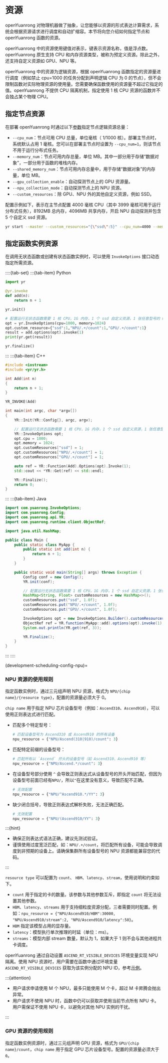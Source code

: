 # 资源

openYuanrong 对物理机器做了抽象，让您能够以资源的形式表达计算需求，系统会根据资源请求进行调度和自动扩缩容。本节将向您介绍如何指定节点和 openYuanrong 函数的资源。

openYuanrong 中的资源使用键值对表示，键表示资源名称，值是浮点数。openYuanrong 原生支持 CPU 和内存资源类型，被称为预定义资源。除此之外，还支持自定义资源如 GPU、NPU 等。

openYuanrong 中的资源为逻辑资源，根据 openYuanrong 函数指定的资源量进行调度（例如禁止 cpu=1000 的任务分配到声明逻辑 CPU 为 0 的节点），但不会限制函数对实际物理资源的使用量。您需要确保函数使用的资源量不超过它指定的值。openYuanrong 不提供 CPU 隔离机制，指定使用 1 核 CPU 资源的函数并不会独占某个物理 CPU。

## 指定节点资源

在部署 openYuanrong 时通过以下[参数](../../../deploy/deploy_processes/parameters.md)指定节点逻辑资源总量：

- `--cpu_num`：节点可用 CPU 总量，单位毫核（ 1/1000 核）。部署主节点时，系统默认占用 1 毫核。您可以在部署主节点时设置为 `--cpu_num=1`，则该节点不用于运行分布式任务。
- `--memory_num`：节点可用内存总量，单位 MB。其中一部分用于存储“数据对象”，一部分用于函数的堆栈内存。
- `--shared_memory_num`：节点可用内存总量中，用于存储“数据对象”的内存量，单位 MB。
- `--gpu_collection_enable`：自动探测节点上的 GPU 资源量。
- `--npu_collection_mode`：自动探测节点上的 NPU 资源。
- `--custom_resources`：除 GPU、NPU 外的其他自定义资源，例如 SSD。

配置示例如下，表示在主节点配置 4000 毫核 CPU（其中 3999 毫核可用于运行分布式任务），8192MB 总内存，4096MB 共享内存，开启 NPU 自动探测并包含 5 个自定义 ssd 资源。

```bash
yr start --master --custom_resources="{\"ssd\":5}" --cpu_num=4000 --memory_num=8192 --shared_memory_num=4096 --npu_collection_mode=all
```

## 指定函数实例资源

在调用无状态函数或创建有状态函数实例时，可以使用 `InvokeOptions` 接口动态指定所需资源。

::::{tab-set}
:::{tab-item} Python

```python
import yr

@yr.invoke
def add(n):
    return n + 1

yr.init()

# 配置运行无状态函数需要 1 核 CPU，1G 内存，1 个 ssd 自定义资源，1 张任意型号的 NPU 卡，1 张任意型号的 GPU 卡
opt = yr.InvokeOptions(cpu=1000, memory=1024)
opt.custom_resource={"ssd":1,"NPU/.+/count":1,"GPU/.+/count":1}
result = add.options(opt).invoke(1)
print(yr.get(result))

yr.finalize()
```

:::
:::{tab-item} C++

```c++
#include <iostream>
#include <yr/yr.h>

int Add(int n)
{
    return n + 1;
}

YR_INVOKE(Add)

int main(int argc, char *argv[])
{
    YR::Init(YR::Config{}, argc, argv);

    // 配置运行无状态函数需要 1 核 CPU，1G 内存，1 个 ssd 自定义资源，1 张任意型号的 NPU 卡，1 张任意型号的 GPU 卡
    YR::InvokeOptions opt;
    opt.cpu = 1000;
    opt.memory = 1024;
    opt.customResources["ssd"] = 1;
    opt.customResources["NPU/.+/count"] = 1;
    opt.customResources["GPU/.+/count"] = 1;

    auto ref = YR::Function(Add).Options(opt).Invoke(1);
    std::cout << *YR::Get(ref) << std::endl;

    YR::Finalize();
    return 0;
}
```

:::
:::{tab-item} Java

```java
import com.yuanrong.InvokeOptions;
import com.yuanrong.Config;
import com.yuanrong.api.YR;
import com.yuanrong.runtime.client.ObjectRef;

import java.util.HashMap;

public class Main {
    public static class MyApp {
        public static int add(int n) {
            return n + 1;
        }
    }

    public static void main(String[] args) throws Exception {
        Config conf = new Config();
        YR.init(conf);

        // 配置运行无状态函数需要 1 核 CPU，1G 内存，1 个 ssd 自定义资源，1 张任意型号的 NPU 卡，1 张任意型号的 GPU 卡
        HashMap<String, Float> customResources = new HashMap<>();
        customResources.put("ssd", 1.0f);
        customResources.put("NPU/.+/count", 1.0f);
        customResources.put("GPU/.+/count", 1.0f);

        InvokeOptions opt = new InvokeOptions.Builder().customResources(customResources).cpu(1000).memory(1024).build();
        ObjectRef ref = YR.function(MyApp::add).options(opt).invoke(1);
        System.out.println(YR.get(ref, 3));

        YR.Finalize();
    }
}
```

:::
::::

(development-scheduling-config-npu)=

### NPU 资源的使用规则

指定函数实例时，通过三元组声明 NPU 资源，格式为 `NPU/{chip name}/{resource type}`，配置的资源量必须大于 0。

`chip name` 用于指定 NPU 芯片设备型号（例如：`Ascend310`、`Ascend910`），可以使用正则表达式进行匹配。

- 匹配多个特定型号：

    ```python
    # 匹配设备型号为 Ascend310 或 Ascend910 的所有设备
    npu_resource = {"NPU/Ascend(310|910)/count": 3}
    ```

- 匹配特定前缀的设备型号：

    ```python
    # 匹配所有以 `Ascend` 开头的设备型号（如 Ascend310、Ascend910 等）
    npu_resource = {"NPU/Ascend.*/count": 3}
    ```

- 在设备型号部分使用 `^` 会导致正则表达式从设备型号的开头开始匹配，但因为设备型号前面已经有`NPU/`，所以`^`在这里没有意义，导致匹配不正确。

    ```python
    # 无效配置
    npu_resource = {"NPU/^Ascend910.*/YY": 3}
    ```

- 缺少闭合括号，导致正则表达式解析失败，无法正确匹配。

    ```python
    # 无效配置
    npu_resource = {"NPU/(Ascend910/YY": 3}
    ```

:::{hint}

- 确保正则表达式语法正确，建议先测试验证。
- 谨慎使用过度宽泛匹配，如：`NPU/.+/count`，将匹配所有设备，可能会导致调度到非预期的设备上。请确保集群所有设备型号的 NPU 资源都能兼容您的代码。

:::

`resource type` 可以配置为 `count`、 `HBM`、`latency`、`stream`，使用说明和约束如下。

- `count` 用于指定的卡的数量。该参数与其他参数互斥，即指定 `count` 将无法设置其他参数。
- `HBM`、`latency`、`streams` 用于支持细粒度资源分配，三者需要同时配置。例如：`npu_resource = {"NPU/Ascend910/HBM":30000, "NPU/Ascend910/stream":2, "NPU/Ascend910/latency":50}`。
- `HBM` 指定该模型占用的显存量。
- `latency`：模型执行单次推理的时延（单位：ms）。
- `streams`：模型内部 stream 数量，默认为 1，如果大于 1 则不会与其他进程共卡调度。

openYuanrong 通过自动设置 `ASCEND_RT_VISIBLE_DEVICES` 环境变量实现 NPU 隔离。使用 NPU 资源时，用户需要在函数中通过环境变量 `ASCEND_RT_VISIBLE_DEVICES` 获取为该实例分配的 NPU ID，参考[示例](../../examples/use_NPU_resource.md)。

:::{attention}

- 用户请求申请使用 M 个 NPU，最多只能使用 M 个卡，超过 M 卡昇腾会抛出异常。
- 用户请求不使用 NPU 时，函数中仍可以获取并使用当前节点所有 NPU 卡。用户需保证不使用 NPU 卡，以避免对其他 NPU 实例的干扰。

:::

### GPU 资源的使用规则

指定函数实例资源时，通过三元组声明 GPU 资源，格式为 `GPU/{chip name}/count`，`chip name` 用于指定 GPU 芯片设备型号。配置的资源量必须大于 ``0``。
